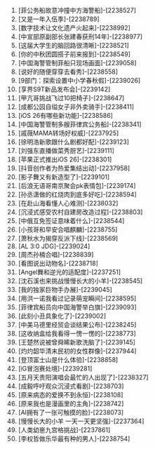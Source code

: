 
1. [菲公务船故意冲撞中方海警船]-[2238527]
1. [又是一年入伍季]-[2238789]
1. [数字技术让文化遗产火起来]-[2238992]
1. [中宣部原副部长张建春获刑14年]-[2238977]
1. [这届大学生的脑回路很清晰]-[2238521]
1. [你的中秋团圆搭子前来报到]-[2238549]
1. [中国海警管制菲船只现场画面]-[2239058]
1. [说好的随便穿穿去看秀]-[2238558]
1. [9部门：探索设置中小学春秋假]-[2239026]
1. [享界S9T新品发布会]-[2239142]
1. [甲亢哥挑战飞过10把椅子]-[2238647]
1. [成都公园自缢女子非外卖骑手]-[2238411]
1. [iOS 26有哪些新功能]-[2238586]
1. [中国海警管制多艘菲律宾公务船]-[2238341]
1. [戚薇MAMA转场好权威]-[2237925]
1. [徐明浩新歌跟什么剧都好配]-[2239123]
1. [刘强东直播做菜秀厨艺]-[2239111]
1. [苹果正式推出iOS 26]-[2238301]
1. [抖音创作者为热爱集结出动]-[2237958]
1. [影子舞又有新造型了]-[2239101]
1. [后浪无语哥南京聚会pk表情包]-[2239174]
1. [孙丞潇做的红烧肉到底多好吃]-[2238594]
1. [在赴山海看懂人心难测]-[2238032]
1. [沉浸式感受农村自建房改造过程]-[2238803]
1. [中俄互免签证意味着什么]-[2238544]
1. [小孩哥和早安合唱麒麟]-[2238755]
1. [萧秋水为揭穿反派下线]-[2238569]
1. [AL 3:0 JDG]-[2239024]
1. [周杰孙楠合唱]-[2238839]
1. [看图说出动物名]-[2238718]
1. [Angel舞和逆光的适配度]-[2237251]
1. [沈石溪也来挑战慢慢长大的小羊]-[2238545]
1. [我的独家巨物手办展]-[2239045]
1. [用洪一诺我看过记录萌宠瞬间]-[2238595]
1. [菲律宾船员向中国海警举白旗]-[2239093]
1. [此刻小丑具象化了]-[2239002]
1. [中美马德里经贸会谈结果公布]-[2238245]
1. [这收纳盒给我看得一愣一愣的]-[2238773]
1. [王楚然说被曾舜晞新歌洗脑了]-[2239145]
1. [灼灼韶华清末民初的女性群像]-[2237944]
1. [登顶富士山是什么体验]-[2238858]
1. [iG冒泡赛处境]-[2239281]
1. [五月天贵阳演唱会最忙的人出现了]-[2238327]
1. [成毅呼吁观众沉浸式看剧]-[2238703]
1. [原来病态的爱换不到永恒]-[2238108]
1. [原来我也是漫画里的主角]-[2238742]
1. [AI拥有了一张可触摸的脸]-[2238073]
1. [慢慢长大的小羊 一天一天更坚强]-[2237364]
1. [人类幼崽九宫格挑战]-[2237861]
1. [李权哲做乐华最有种的男人]-[2238754]